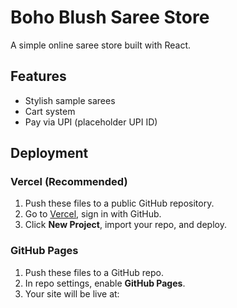 # Boho Blush Saree Store

A simple online saree store built with React.

## Features
- Stylish sample sarees
- Cart system
- Pay via UPI (placeholder UPI ID)

## Deployment

### Vercel (Recommended)
1. Push these files to a public GitHub repository.
2. Go to [Vercel](https://vercel.com), sign in with GitHub.
3. Click **New Project**, import your repo, and deploy.

### GitHub Pages
1. Push these files to a GitHub repo.
2. In repo settings, enable **GitHub Pages**.
3. Your site will be live at:

